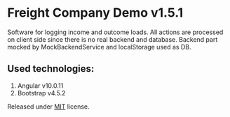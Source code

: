 Freight Company Demo v1.5.1
============================

Software for logging income and outcome loads. All actions are processed on client side since there is no real backend and database. Backend part mocked by MockBackendService and localStorage used as DB.

Used technologies:
------------------
1. Angular v10.0.11
1. Bootstrap v4.5.2

Released under [MIT](https://github.com/andrey1hub/freight-company-demo/blob/master/LICENSE.md) license.
